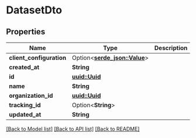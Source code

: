 # DatasetDto

## Properties

Name | Type | Description | Notes
------------ | ------------- | ------------- | -------------
**client_configuration** | Option<[**serde_json::Value**](.md)> |  | 
**created_at** | **String** |  | 
**id** | [**uuid::Uuid**](uuid::Uuid.md) |  | 
**name** | **String** |  | 
**organization_id** | [**uuid::Uuid**](uuid::Uuid.md) |  | 
**tracking_id** | Option<**String**> |  | [optional]
**updated_at** | **String** |  | 

[[Back to Model list]](../README.md#documentation-for-models) [[Back to API list]](../README.md#documentation-for-api-endpoints) [[Back to README]](../README.md)


